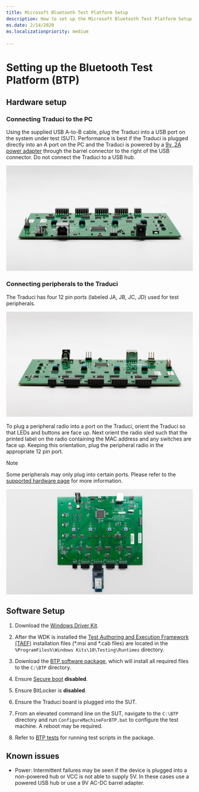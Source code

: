 ```yaml
---
title: Microsoft Bluetooth Test Platform Setup
description: How to set up the Microsoft Bluetooth Test Platform Setup 
ms.date: 2/14/2020
ms.localizationpriority: medium

---
```


# Setting up the Bluetooth Test Platform (BTP)

## Hardware setup

### Connecting Traduci to the PC

Using the supplied USB A-to-B cable, plug the Traduci into a USB port on the system under test (SUT). Performance is best if the Traduci is plugged directly into an A port on the PC and the Traduci is powered by a [9v, 2A power adapter](https://www.digikey.com/product-detail/en/qualtek/QFWB-18-9-US01/Q1181-ND/8260129) through the barrel connector to the right of the USB connector. Do not connect the Traduci to a USB hub.

![An angled side-view of the Traduci circuit board showing USB and power ports.](images/Traduci_USBPortSidejpg.jpg)

### Connecting peripherals to the Traduci

The Traduci has four 12 pin ports (labeled JA, JB, JC, JD) used for test peripherals.

![Traduci showing USB and power ports](images/Traduci_12PinPortSide.jpg)

To plug a peripheral radio into a port on the Traduci, orient the Traduci so that LEDs and buttons are face up. Next orient the radio sled such that the printed label on the radio containing the MAC address and any switches are face up. Keeping this orientation, plug the peripheral radio in the appropriate 12 pin port.

> [!NOTE]
> Some peripherals may only plug into certain ports.  Please refer to the [supported hardware page](testing-BTP-hw.md) for more information.

![Traduci with peripheral plugged in](images/Traduci_and_DigilentRN42.jpg)

## Software Setup

1. Download the [Windows Driver Kit](../download-the-wdk.md#download-icon-step-2-install-wdk-for-windows-10-version-2004).

2. After the WDK is installed the [Test Authoring and Execution Framework (TAEF)](../taef/index.md) installation files (*.msi and *.cab files) are located in the `%ProgramFiles%\Windows Kits\10\Testing\Runtimes` directory.

3. Download the [BTP software package](testing-BTP-software-package.md), which will install all required files to the `C:\BTP` directory.

4. Ensure [Secure boot](/windows-hardware/design/device-experiences/oem-secure-boot) **disabled**.

5. Ensure BitLocker is **disabled**.

6. Ensure the Traduci board is plugged into the SUT.

7. From an elevated command line on the SUT, navigate to the `C:\BTP` directory and run `ConfigureMachineForBTP.bat` to configure the test machine. A reboot may be required.

8. Refer to [BTP tests](testing-BTP-Tests.md) for running test scripts in the package.

## Known issues

- Power: Intermittent failures may be seen if the device is plugged into a non-powered hub or VCC is not able to supply 5V. In these cases use a powered USB hub or use a 9V AC-DC barrel adapter.
